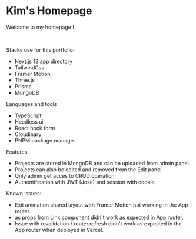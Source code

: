 # Kim's Homepage

Welcome to my homepage !

<br />

Stacks use for this portfolio:

- Next.js 13 app directory
- TailwindCss
- Framer Motion
- Three.js
- Prisma
- MongoDB

Languages and tools

- TypeScript
- Headless ui
- React hook form
- Cloudinary
- PNPM package manager

Features:

- Projects are stored in MongoDB and can be uploaded from admin panel.
- Projects can also be edited and removed from the Edit panel.
- Only admin get acces to CRUD operation.
- Authentification with JWT (Jose) and session with cookie.

Known issues:

- Exit animation shared layout with Framer Motion not working in the App router.
- as props from Link component didn't work as expected in App router.
- Issue with revalidation / router.refresh didn't work as expected in the App router when deployed in Vercel.
